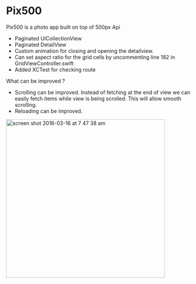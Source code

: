 # Pix500
Pix500 is a photo app built on top of 500px Api

- Paginated UICollectionView 
- Paginated DetailView 
- Custom animation for closing and opening the detailview. 
- Can set aspect ratio for the grid cells by uncommenting line 182 in GridViewController.swift
- Added XCTest for checking route

What can be improved ?
- Scrolling can be improved. Instead of fetching at the end of view we can easily fetch items while view is being scrolled. This will allow smooth scrolling. 
- Reloading can be improved. 

<img width="432" alt="screen shot 2016-03-16 at 7 47 38 am" src="https://cloud.githubusercontent.com/assets/8919439/13811364/9123f6b8-eb4b-11e5-9703-23d8236644ab.png">
